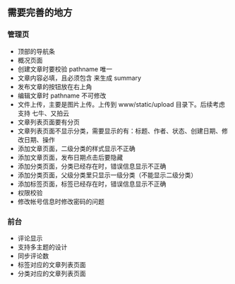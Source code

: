 ## 需要完善的地方

### 管理页

* 顶部的导航条
* 概况页面
* 创建文章时要校验 pathname 唯一
* 文章内容必填，且必须包含 <!--more--> 来生成 summary
* 发布文章的按钮放在右上角
* 编辑文章时 pathname 不可修改
* 文件上传，主要是图片上传。上传到 www/static/upload 目录下。后续考虑支持 七牛、又拍云
* 文章列表页面要有分页
* 文章列表页面不显示分类，需要显示的有：标题、作者、状态、创建日期、修改日期、操作
* 添加文章页面，二级分类的样式显示不正确
* 添加文章页面，发布日期点击后要隐藏
* 添加分类页面，分类已经存在时，错误信息显示不正确
* 添加分类页面，父级分类里只显示一级分类（不能显示二级分类）
* 添加标签页面，标签已经存在时，错误信息显示不正确
* 权限校验
* 修改帐号信息时修改密码的问题

### 前台

* 评论显示
* 支持多主题的设计
* 同步评论数
* 标签对应的文章列表页面
* 分类对应的文章列表页面
